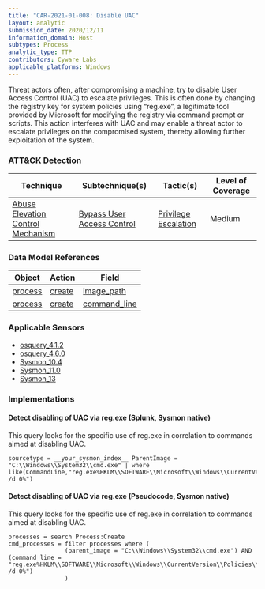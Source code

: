 ```yaml
---
title: "CAR-2021-01-008: Disable UAC"
layout: analytic
submission_date: 2020/12/11
information_domain: Host
subtypes: Process
analytic_type: TTP
contributors: Cyware Labs
applicable_platforms: Windows
---
```


Threat actors often, after compromising a machine, try to disable User Access Control (UAC) to escalate privileges. This is often done by changing the registry key for system policies using “reg.exe”, a legitimate tool provided by Microsoft for modifying the registry via command prompt or scripts. This action interferes with UAC and may enable a threat actor to escalate privileges on the compromised system, thereby allowing further exploitation of the system.


### ATT&CK Detection

|Technique|Subtechnique(s)|Tactic(s)|Level of Coverage|
|---|---|---|---|
|[Abuse Elevation Control Mechanism](https://attack.mitre.org/techniques/T1548/)|[Bypass User Access Control](https://attack.mitre.org/techniques/T1548/002/)|[Privilege Escalation](https://attack.mitre.org/tactics/TA0004/)|Medium|

### Data Model References

|Object|Action|Field|
|---|---|---|
|[process](/data_model/process) | [create](/data_model/process#create) | [image_path](/data_model/process#image_path) |
|[process](/data_model/process) | [create](/data_model/process#create) | [command_line](/data_model/process#command_line) |


### Applicable Sensors

- [osquery_4.1.2](/sensors/osquery_4.1.2)
- [osquery_4.6.0](/sensors/osquery_4.6.0)
- [Sysmon_10.4](/sensors/Sysmon_10.4)
- [Sysmon_11.0](/sensors/Sysmon_11.0)
- [Sysmon_13](/sensors/Sysmon_13)

### Implementations

#### Detect disabling of UAC via reg.exe (Splunk, Sysmon native)


This query looks for the specific use of reg.exe in correlation to commands aimed at disabling UAC.


```
sourcetype = __your_sysmon_index__ ParentImage = "C:\\Windows\\System32\\cmd.exe" | where like(CommandLine,"reg.exe%HKLM\\SOFTWARE\\Microsoft\\Windows\\CurrentVersion\\Policies\\System%REG_DWORD /d 0%")
```


#### Detect disabling of UAC via reg.exe (Pseudocode, Sysmon native)


This query looks for the specific use of reg.exe in correlation to commands aimed at disabling UAC.


```
processes = search Process:Create
cmd_processes = filter processes where (
                (parent_image = "C:\\Windows\\System32\\cmd.exe") AND (command_line = "reg.exe%HKLM\\SOFTWARE\\Microsoft\\Windows\\CurrentVersion\\Policies\\System%REG_DWORD /d 0%")
                )
```




